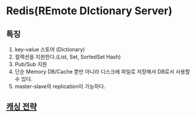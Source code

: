 # Redis(REmote DIctionary Server)

## 특징
1. key-value 스토어 (Dictionary)
2. 컬렉션을 지원한다.(List, Set, SortedSet Hash)
3. Pub/Sub 지원
4. 단순 Memory DB/Cache 뿐만 아니라 디스크에 파일로 저장해서 DB로서 사용할 수 있다.
5. master-slave의 replication이 가능하다.

## [캐싱 전략](../cs/CacheStrategy.md)

